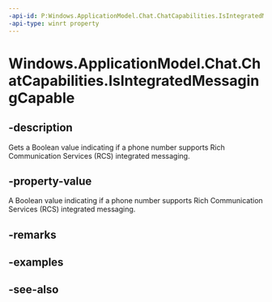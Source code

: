 ----api-id: P:Windows.ApplicationModel.Chat.ChatCapabilities.IsIntegratedMessagingCapable
-api-type: winrt property
---<!-- Property syntaxpublic bool IsIntegratedMessagingCapable { get; }--># Windows.ApplicationModel.Chat.ChatCapabilities.IsIntegratedMessagingCapable## -descriptionGets a Boolean value indicating if a phone number supports Rich Communication Services (RCS) integrated messaging.## -property-valueA Boolean value indicating if a phone number supports Rich Communication Services (RCS) integrated messaging.## -remarks## -examples## -see-also